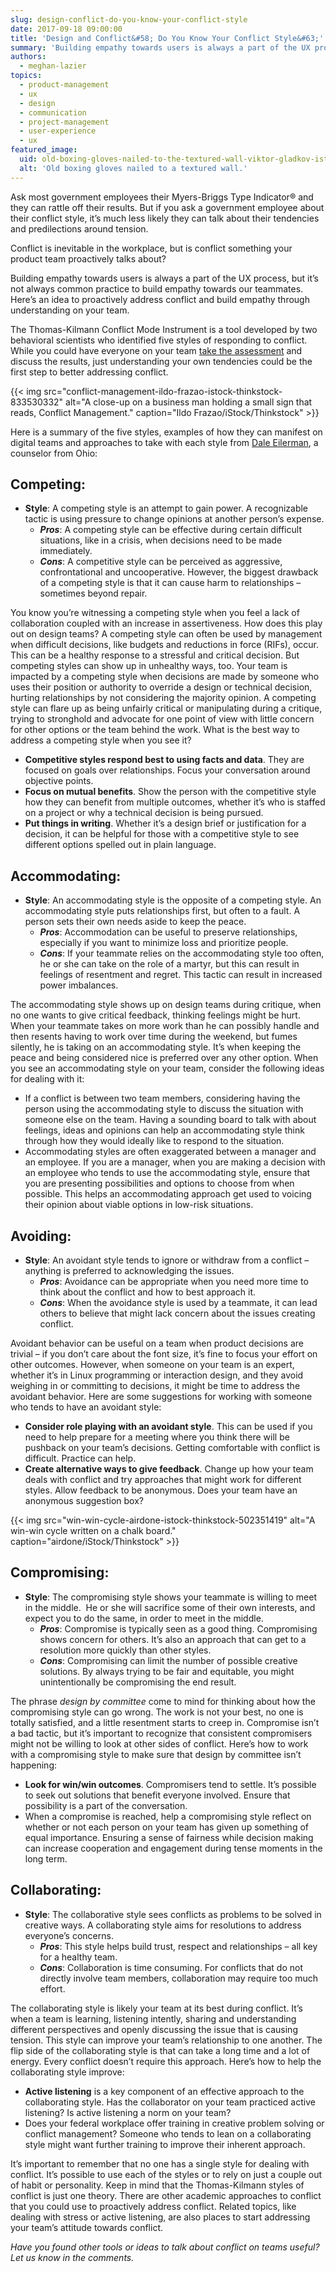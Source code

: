 ```yaml
---
slug: design-conflict-do-you-know-your-conflict-style
date: 2017-09-18 09:00:00
title: 'Design and Conflict&#58; Do You Know Your Conflict Style&#63;'
summary: 'Building empathy towards users is always a part of the UX process, but it’s not always common practice to build empathy towards our teammates. Here’s an idea to proactively address conflict and build empathy through understanding on your team.'
authors:
  - meghan-lazier
topics:
  - product-management
  - ux
  - design
  - communication
  - project-management
  - user-experience
  - ux
featured_image:
  uid: old-boxing-gloves-nailed-to-the-textured-wall-viktor-gladkov-istock-thinkstock-506102725
  alt: 'Old boxing gloves nailed to a textured wall.'
---
```


Ask most government employees their Myers-Briggs Type Indicator® and they can rattle off their results. But if you ask a government employee about their conflict style, it’s much less likely they can talk about their tendencies and predilections around tension.

Conflict is inevitable in the workplace, but is conflict something your product team proactively talks about?

Building empathy towards users is always a part of the UX process, but it’s not always common practice to build empathy towards our teammates. Here’s an idea to proactively address conflict and build empathy through understanding on your team.

The Thomas-Kilmann Conflict Mode Instrument is a tool developed by two behavioral scientists who identified five styles of responding to conflict. While you could have everyone on your team [take the assessment](https://www.talent.wisc.edu/home/Portals/0/conflict_styles_assessment.pdf) and discuss the results, just understanding your own tendencies could be the first step to better addressing conflict.

{{< img src="conflict-management-ildo-frazao-istock-thinkstock-833530332" alt="A close-up on a business man holding a small sign that reads, Conflict Management." caption="Ildo Frazao/iStock/Thinkstock" >}}

Here is a summary of the five styles, examples of how they can manifest on digital teams and approaches to take with each style from [Dale Eilerman](http://www.mediate.com/articles/eilermanD4.cfm?nl=108), a counselor from Ohio:

## Competing:

*   **Style**: A competing style is an attempt to gain power. A recognizable tactic is using pressure to change opinions at another person’s expense.
    *   _**Pros**_: A competing style can be effective during certain difficult situations, like in a crisis, when decisions need to be made immediately.
    *   _**Cons**_: A competitive style can be perceived as aggressive, confrontational and uncooperative. However, the biggest drawback of a competing style is that it can cause harm to relationships – sometimes beyond repair.

You know you’re witnessing a competing style when you feel a lack of collaboration coupled with an increase in assertiveness. How does this play out on design teams? A competing style can often be used by management when difficult decisions, like budgets and reductions in force (RIFs), occur. This can be a healthy response to a stressful and critical decision. But competing styles can show up in unhealthy ways, too. Your team is impacted by a competing style when decisions are made by someone who uses their position or authority to override a design or technical decision, hurting relationships by not considering the majority opinion. A competing style can flare up as being unfairly critical or manipulating during a critique, trying to stronghold and advocate for one point of view with little concern for other options or the team behind the work. What is the best way to address a competing style when you see it?

*   **Competitive styles respond best to using facts and data**. They are focused on goals over relationships. Focus your conversation around objective points.
*   **Focus on mutual benefits**. Show the person with the competitive style how they can benefit from multiple outcomes, whether it’s who is staffed on a project or why a technical decision is being pursued.
*   **Put things in writing**. Whether it’s a design brief or justification for a decision, it can be helpful for those with a competitive style to see different options spelled out in plain language.

## Accommodating:

*   **Style**: An accommodating style is the opposite of a competing style. An accommodating style puts relationships first, but often to a fault. A person sets their own needs aside to keep the peace.
    *   _**Pros**_: Accommodation can be useful to preserve relationships, especially if you want to minimize loss and prioritize people.
    *   _**Cons**_: If your teammate relies on the accommodating style too often, he or she can take on the role of a martyr, but this can result in feelings of resentment and regret. This tactic can result in increased power imbalances.

The accommodating style shows up on design teams during critique, when no one wants to give critical feedback, thinking feelings might be hurt. When your teammate takes on more work than he can possibly handle and then resents having to work over time during the weekend, but fumes silently, he is taking on an accommodating style. It’s when keeping the peace and being considered nice is preferred over any other option. When you see an accommodating style on your team, consider the following ideas for dealing with it:

*   If a conflict is between two team members, considering having the person using the accommodating style to discuss the situation with someone else on the team. Having a sounding board to talk with about feelings, ideas and opinions can help an accommodating style think through how they would ideally like to respond to the situation.
*   Accommodating styles are often exaggerated between a manager and an employee. If you are a manager, when you are making a decision with an employee who tends to use the accommodating style, ensure that you are presenting possibilities and options to choose from when possible. This helps an accommodating approach get used to voicing their opinion about viable options in low-risk situations.

## Avoiding:

*   **Style**: An avoidant style tends to ignore or withdraw from a conflict – anything is preferred to acknowledging the issues.
    *   _**Pros**_: Avoidance can be appropriate when you need more time to think about the conflict and how to best approach it.
    *   _**Cons**_: When the avoidance style is used by a teammate, it can lead others to believe that might lack concern about the issues creating conflict.

Avoidant behavior can be useful on a team when product decisions are trivial – if you don’t care about the font size, it’s fine to focus your effort on other outcomes. However, when someone on your team is an expert, whether it’s in Linux programming or interaction design, and they avoid weighing in or committing to decisions, it might be time to address the avoidant behavior. Here are some suggestions for working with someone who tends to have an avoidant style:

*   **Consider role playing with an avoidant style**. This can be used if you need to help prepare for a meeting where you think there will be pushback on your team’s decisions. Getting comfortable with conflict is difficult. Practice can help.
*   **Create alternative ways to give feedback**. Change up how your team deals with conflict and try approaches that might work for different styles. Allow feedback to be anonymous. Does your team have an anonymous suggestion box?

{{< img src="win-win-cycle-airdone-istock-thinkstock-502351419" alt="A win-win cycle written on a chalk board." caption="airdone/iStock/Thinkstock" >}}

## Compromising:

*   **Style**: The compromising style shows your teammate is willing to meet in the middle.  He or she will sacrifice some of their own interests, and expect you to do the same, in order to meet in the middle.
    *   _**Pros**_: Compromise is typically seen as a good thing. Compromising shows concern for others. It’s also an approach that can get to a resolution more quickly than other styles.
    *   _**Cons**_: Compromising can limit the number of possible creative solutions. By always trying to be fair and equitable, you might unintentionally be compromising the end result.

The phrase _design by committee_ come to mind for thinking about how the compromising style can go wrong. The work is not your best, no one is totally satisfied, and a little resentment starts to creep in. Compromise isn’t a bad tactic, but it’s important to recognize that consistent compromisers might not be willing to look at other sides of conflict. Here’s how to work with a compromising style to make sure that design by committee isn’t happening:

*   **Look for win/win outcomes**. Compromisers tend to settle. It’s possible to seek out solutions that benefit everyone involved. Ensure that possibility is a part of the conversation.
*   When a compromise is reached, help a compromising style reflect on whether or not each person on your team has given up something of equal importance. Ensuring a sense of fairness while decision making can increase cooperation and engagement during tense moments in the long term.

## Collaborating:

*   **Style**: The collaborative style sees conflicts as problems to be solved in creative ways. A collaborating style aims for resolutions to address everyone’s concerns.
    *   _**Pros**_: This style helps build trust, respect and relationships – all key for a healthy team.
    *   _**Cons**_: Collaboration is time consuming. For conflicts that do not directly involve team members, collaboration may require too much effort.

The collaborating style is likely your team at its best during conflict. It’s when a team is learning, listening intently, sharing and understanding different perspectives and openly discussing the issue that is causing tension. This style can improve your team’s relationship to one another. The flip side of the collaborating style is that can take a long time and a lot of energy. Every conflict doesn’t require this approach. Here’s how to help the collaborating style improve:

*   **Active listening** is a key component of an effective approach to the collaborating style. Has the collaborator on your team practiced active listening? Is active listening a norm on your team?
*   Does your federal workplace offer training in creative problem solving or conflict management? Someone who tends to lean on a collaborating style might want further training to improve their inherent approach.

It’s important to remember that no one has a single style for dealing with conflict. It’s possible to use each of the styles or to rely on just a couple out of habit or personality. Keep in mind that the Thomas-Kilmann styles of conflict is just one theory. There are other academic approaches to conflict that you could use to proactively address conflict. Related topics, like dealing with stress or active listening, are also places to start addressing your team’s attitude towards conflict.

_Have you found other tools or ideas to talk about conflict on teams useful? Let us know in the comments._
